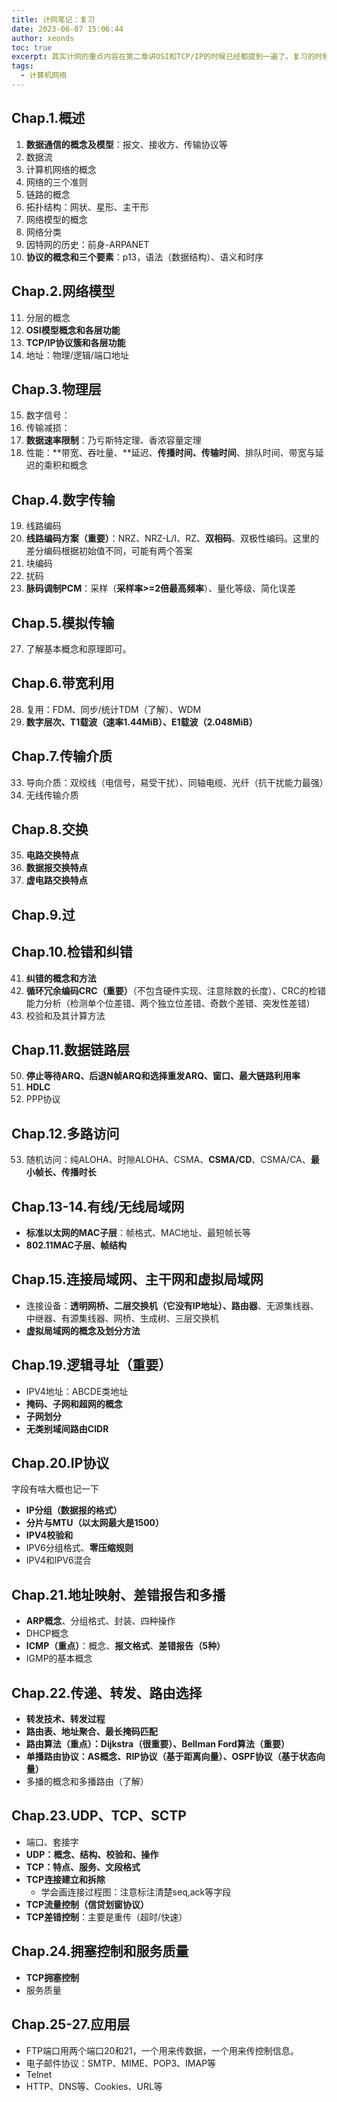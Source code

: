 ```yaml
---
title: 计网笔记：复习
date: 2023-06-07 15:06:44
author: xeonds
toc: true
excerpt: 其实计网的重点内容在第二章讲OSI和TCP/IP的时候已经都提到一遍了。复习的时候可以跟着第二章的概述一点一点回忆整个计网的知识体系。
tags:
  - 计算机网络
---
```


## Chap.1.概述

1. **数据通信的概念及模型**：报文、接收方、传输协议等
2. 数据流
3. 计算机网络的概念
4. 网络的三个准则
5. 链路的概念
6. 拓扑结构：网状、星形、主干形
7. 网络模型的概念
8. 网络分类
9. 因特网的历史：前身-ARPANET
10. **协议的概念和三个要素**：p13，语法（数据结构）、语义和时序

## Chap.2.网络模型

11. 分层的概念
12. **OSI模型概念和各层功能**
13. **TCP/IP协议簇和各层功能**
14. 地址：物理/逻辑/端口地址

## Chap.3.物理层

15. 数字信号：
16. 传输减损：
17. **数据速率限制**：乃亏斯特定理、香浓容量定理
18. 性能：**带宽、吞吐量、**延迟、**传播时间、传输时间**、排队时间、带宽与延迟的乘积和概念

## Chap.4.数字传输

19. 线路编码
20. **线路编码方案（重要）**：NRZ、NRZ-L/I、RZ、**双相码**、双极性编码。这里的差分编码根据初始值不同，可能有两个答案
21. 块编码
22. 扰码
23. **脉码调制PCM**：采样（**采样率>=2倍最高频率**）、量化等级、简化误差

## Chap.5.模拟传输

27. 了解基本概念和原理即可。

## Chap.6.带宽利用

28. 复用：FDM、同步/统计TDM（了解）、WDM
29. **数字层次、T1载波（速率1.44MiB）、E1载波（2.048MiB）**

## Chap.7.传输介质

33. 导向介质：双绞线（电信号，易受干扰）、同轴电缆、光纤（抗干扰能力最强）
34. 无线传输介质

## Chap.8.交换

35. **电路交换特点**
36. **数据报交换特点**
37. **虚电路交换特点**

## Chap.9.过

## Chap.10.检错和纠错

41. **纠错的概念和方法**
42. **循环冗余编码CRC（重要）**（不包含硬件实现、注意除数的长度）、CRC的检错能力分析（检测单个位差错、两个独立位差错、奇数个差错、突发性差错）
43. 校验和及其计算方法

## Chap.11.数据链路层

50. **停止等待ARQ、后退N帧ARQ和选择重发ARQ、窗口、最大链路利用率**
51. **HDLC**
52. PPP协议

## Chap.12.多路访问

53. 随机访问：纯ALOHA、时隙ALOHA、CSMA、**CSMA/CD**、CSMA/CA、**最小帧长、传播时长**

## Chap.13-14.有线/无线局域网

- **标准以太网的MAC子层**：帧格式、MAC地址、最短帧长等
- **802.11MAC子层、帧结构**

## Chap.15.连接局域网、主干网和虚拟局域网

- 连接设备：**透明网桥、二层交换机（它没有IP地址）、路由器**、无源集线器、中继器、有源集线器、网桥、生成树、三层交换机
- **虚拟局域网的概念及划分方法**

## Chap.19.逻辑寻址（重要）

- IPV4地址：ABCDE类地址
- **掩码、子网和超网的概念**
- **子网划分**
- **无类别域间路由CIDR**

## Chap.20.IP协议

字段有啥大概也记一下

- **IP分组（数据报的格式）**
- **分片与MTU（以太网最大是1500）**
- **IPV4校验和**
- IPV6分组格式、**零压缩规则**
- IPV4和IPV6混合

## Chap.21.地址映射、差错报告和多播

- **ARP概念**、分组格式、封装、四种操作
- DHCP概念
- **ICMP（重点）**：概念、**报文格式**、**差错报告（5种）**
- IGMP的基本概念

## Chap.22.传递、转发、路由选择

- **转发技术、转发过程**
- **路由表、地址聚合、最长掩码匹配**
- **路由算法（重点）：Dijkstra（很重要）、Bellman Ford算法（重要）**
- **单播路由协议：AS概念、RIP协议（基于距离向量）、OSPF协议（基于状态向量）**
- 多播的概念和多播路由（了解）

## Chap.23.**UDP、TCP**、SCTP

- 端口、套接字
- **UDP：概念、结构、校验和、操作**
- **TCP：特点、服务、文段格式**
- **TCP连接建立和拆除**
	- 学会画连接过程图：注意标注清楚seq,ack等字段
- **TCP流量控制（信贷划窗协议）**
- **TCP差错控制**：主要是重传（超时/快速）

## Chap.24.拥塞控制和服务质量

- **TCP拥塞控制**
- 服务质量

## Chap.25-27.应用层

- FTP端口用两个端口20和21，一个用来传数据，一个用来传控制信息。
- 电子邮件协议：SMTP、MIME、POP3、IMAP等
- Telnet
- HTTP、DNS等、Cookies、URL等